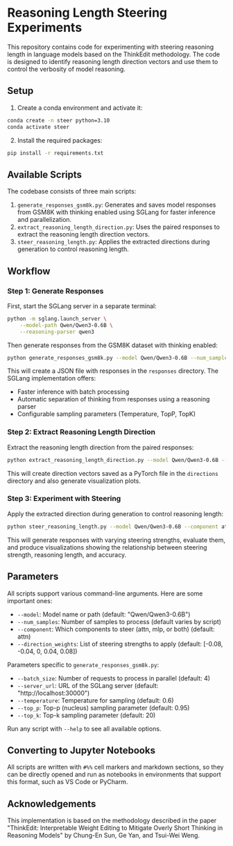 # Reasoning Length Steering Experiments

This repository contains code for experimenting with steering reasoning length in language models based on the ThinkEdit methodology. The code is designed to identify reasoning length direction vectors and use them to control the verbosity of model reasoning.

## Setup

1. Create a conda environment and activate it:
```bash
conda create -n steer python=3.10
conda activate steer
```

2. Install the required packages:
```bash
pip install -r requirements.txt
```

## Available Scripts

The codebase consists of three main scripts:

1. `generate_responses_gsm8k.py`: Generates and saves model responses from GSM8K with thinking enabled using SGLang for faster inference and parallelization.
2. `extract_reasoning_length_direction.py`: Uses the paired responses to extract the reasoning length direction vectors.
3. `steer_reasoning_length.py`: Applies the extracted directions during generation to control reasoning length.

## Workflow

### Step 1: Generate Responses

First, start the SGLang server in a separate terminal:

```bash
python -m sglang.launch_server \
    --model-path Qwen/Qwen3-0.6B \
    --reasoning-parser qwen3
```

Then generate responses from the GSM8K dataset with thinking enabled:

```bash
python generate_responses_gsm8k.py --model Qwen/Qwen3-0.6B --num_samples 1000 --batch_size 64
```

This will create a JSON file with responses in the `responses` directory. The SGLang implementation offers:
- Faster inference with batch processing
- Automatic separation of thinking from responses using a reasoning parser
- Configurable sampling parameters (Temperature, TopP, TopK)

### Step 2: Extract Reasoning Length Direction

Extract the reasoning length direction from the paired responses:

```bash
python extract_reasoning_length_direction.py --model Qwen/Qwen3-0.6B --num_samples 50
```

This will create direction vectors saved as a PyTorch file in the `directions` directory and also generate visualization plots.

### Step 3: Experiment with Steering

Apply the extracted direction during generation to control reasoning length:

```bash
python steer_reasoning_length.py --model Qwen/Qwen3-0.6B --component attn --direction_weights -0.08 -0.04 0 0.04 0.08
```

This will generate responses with varying steering strengths, evaluate them, and produce visualizations showing the relationship between steering strength, reasoning length, and accuracy.

## Parameters

All scripts support various command-line arguments. Here are some important ones:

- `--model`: Model name or path (default: "Qwen/Qwen3-0.6B")
- `--num_samples`: Number of samples to process (default varies by script)
- `--component`: Which components to steer (attn, mlp, or both) (default: attn)
- `--direction_weights`: List of steering strengths to apply (default: [-0.08, -0.04, 0, 0.04, 0.08])

Parameters specific to `generate_responses_gsm8k.py`:
- `--batch_size`: Number of requests to process in parallel (default: 4)
- `--server_url`: URL of the SGLang server (default: "http://localhost:30000")
- `--temperature`: Temperature for sampling (default: 0.6)
- `--top_p`: Top-p (nucleus) sampling parameter (default: 0.95)
- `--top_k`: Top-k sampling parameter (default: 20)

Run any script with `--help` to see all available options.

## Converting to Jupyter Notebooks

All scripts are written with `#%%` cell markers and markdown sections, so they can be directly opened and run as notebooks in environments that support this format, such as VS Code or PyCharm.

## Acknowledgements

This implementation is based on the methodology described in the paper "ThinkEdit: Interpretable Weight Editing to Mitigate Overly Short Thinking in Reasoning Models" by Chung-En Sun, Ge Yan, and Tsui-Wei Weng.